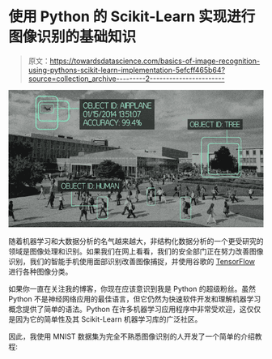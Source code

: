 # 使用 Python 的 Scikit-Learn 实现进行图像识别的基础知识

> 原文：<https://towardsdatascience.com/basics-of-image-recognition-using-pythons-scikit-learn-implementation-5efcff465b64?source=collection_archive---------2----------------------->

![](img/c3a7d5655a5fa531cfb4b9a9d649083a.png)

随着机器学习和大数据分析的名气越来越大，非结构化数据分析的一个更受研究的领域是图像处理和识别。如果我们在网上看看，我们的安全部门正在努力改善图像识别，我们的智能手机使用面部识别改善图像捕捉，并使用谷歌的 [TensorFlow](http://www.tensorflow.org/) 进行各种图像分类。

如果你一直在关注我的博客，你现在应该意识到我是 Python 的超级粉丝。虽然 Python 不是神经网络应用的最佳语言，但它仍然为快速软件开发和理解机器学习概念提供了简单的语法。Python 在许多机器学习应用程序中非常受欢迎，这仅仅是因为它的简单性及其 Scikit-Learn 机器学习库的广泛社区。

因此，我使用 MNIST 数据集为完全不熟悉图像识别的人开发了一个简单的介绍教程: